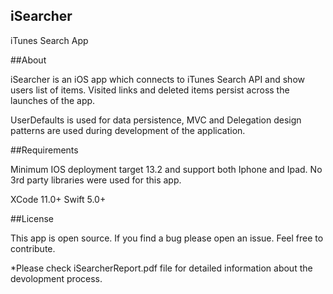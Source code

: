 ## iSearcher
iTunes Search App

##About

iSearcher is an iOS app which connects to iTunes Search API and show users list of items. Visited links and deleted items persist across the launches of the app. 
	
UserDefaults is used for data persistence, MVC and Delegation design patterns are used during development of the application.  
	 
##Requirements

 Minimum IOS deployment target 13.2 and support both Iphone and Ipad. No 3rd party libraries were used for this app.

 XCode 11.0+ Swift 5.0+

##License

This app is open source. If you find a bug please open an issue. Feel free to contribute.


*Please check iSearcherReport.pdf file for detailed information about the devolopment process. 
